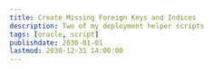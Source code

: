 ```yaml
---
title: Create Missing Foreign Keys and Indices
description: Two of my deployment helper scripts
tags: [oracle, script]
publishdate: 2030-01-01
lastmod: 2030-12-31 14:00:00
---
```


